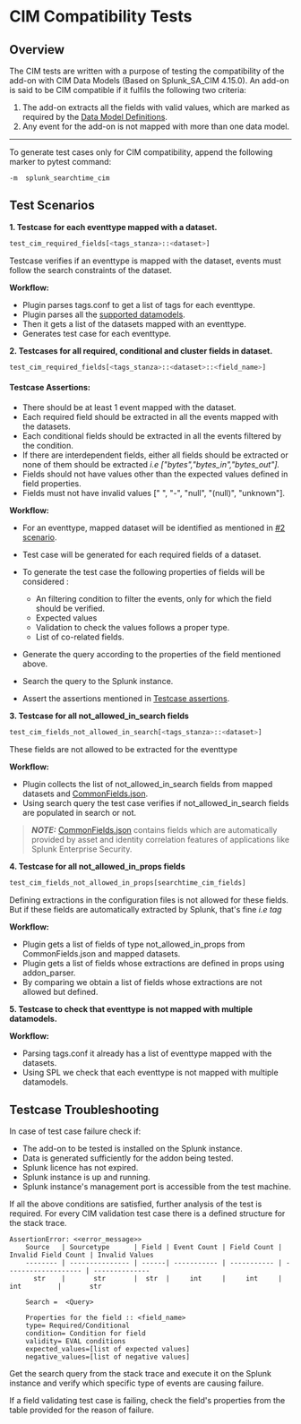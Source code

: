 # CIM Compatibility Tests

## Overview

The CIM tests are written with a purpose of testing the compatibility of the add-on with CIM Data Models (Based on Splunk_SA_CIM 4.15.0).
An add-on is said to be CIM compatible if it fulfils the following two criteria:

1. The add-on extracts all the fields with valid values, which are marked as required by the [Data Model Definitions](https://github.com/splunk/pytest-splunk-addon/tree/main/pytest_splunk_addon/standard_lib/data_models).
2. Any event for the add-on is not mapped with more than one data model.

______________________________________________________________________

To generate test cases only for CIM compatibility, append the following marker to pytest command:

 ```console
 -m  splunk_searchtime_cim
 ```

## Test Scenarios


**1. Testcase for each eventtype mapped with a dataset.**

 ```python
 test_cim_required_fields[<tags_stanza>::<dataset>]
 ```

 Testcase verifies if an eventtype is mapped with the dataset, events must follow the search constraints of the dataset.

 **Workflow:**

 - Plugin parses tags.conf to get a list of tags for each eventtype.
 - Plugin parses all the [supported datamodels](https://github.com/splunk/pytest-splunk-addon/tree/main/pytest_splunk_addon/standard_lib/data_models).
 - Then it gets a list of the datasets mapped with an eventtype.
 - Generates test case for each eventtype.

**2. Testcases for all required, conditional and cluster fields in dataset.**

 ```python
 test_cim_required_fields[<tags_stanza>::<dataset>::<field_name>]
 ```


#### Testcase Assertions:

 - There should be at least 1 event mapped with the dataset.
 - Each required field should be extracted in all the events mapped with the datasets.
 - Each conditional fields should be extracted in all the events filtered by the condition.
 - If there are interdependent fields, either all fields should be extracted or none of them should be extracted *i.e \["bytes","bytes_in","bytes_out"\].*
 - Fields should not have values other than the expected values defined in field properties.
 - Fields must not have invalid values \[" ", "-", "null", "(null)", "unknown"\].

 **Workflow:**

 - For an eventtype, mapped dataset will be identified as mentioned in [#2 scenario](cim_tests.md#test-scenarios).

 - Test case will be generated for each required fields of a dataset.

 - To generate the test case the following properties of fields will be considered :

    - An filtering condition to filter the events, only for which the field should be verified.
    - Expected values
    - Validation to check the values follows a proper type.
    - List of co-related fields.

 - Generate the query according to the properties of the field mentioned above.

 - Search the query to the Splunk instance.

 - Assert the assertions mentioned in [Testcase assertions](cim_tests.md#testcase-assertions).

**3. Testcase for all not_allowed_in_search fields**

 ```python
 test_cim_fields_not_allowed_in_search[<tags_stanza>::<dataset>]
 ```

 These fields are not allowed to be extracted for the eventtype

 **Workflow:**

 - Plugin collects the list of not_allowed_in_search fields from mapped datasets and [CommonFields.json](https://github.com/splunk/pytest-splunk-addon/blob/main/pytest_splunk_addon/standard_lib/cim_tests/CommonFields.json).
 - Using search query the test case verifies if not_allowed_in_search fields are populated in search or not.

> **_NOTE:_** 
 [CommonFields.json](https://github.com/splunk/pytest-splunk-addon/blob/main/pytest_splunk_addon/standard_lib/cim_tests/CommonFields.json) contains fields which are automatically provided by asset and identity correlation features of applications like Splunk Enterprise Security.


**4. Testcase for all not_allowed_in_props fields**

 ```python
 test_cim_fields_not_allowed_in_props[searchtime_cim_fields]
 ```

 Defining extractions in the configuration files is not allowed for these fields. But if these fields are automatically extracted by Splunk, that's fine *i.e tag*

 **Workflow:**

 - Plugin gets a list of fields of type not_allowed_in_props from CommonFields.json and mapped datasets.
 - Plugin gets a list of fields whose extractions are defined in props using addon_parser.
 - By comparing we obtain a list of fields whose extractions are not allowed but defined.

**5. Testcase to check that eventtype is not mapped with multiple datamodels.**


 **Workflow:**

 - Parsing tags.conf it already has a list of eventtype mapped with the datasets.
 - Using SPL we check that each eventtype is not mapped with multiple datamodels.

## Testcase Troubleshooting

In case of test case failure check if:

- The add-on to be tested is installed on the Splunk instance.
- Data is generated sufficiently for the addon being tested.
- Splunk licence has not expired.
- Splunk instance is up and running.
- Splunk instance's management port is accessible from the test machine.

If all the above conditions are satisfied, further analysis of the test is required.
For every CIM validation test case there is a defined structure for the stack trace.

 ```text
 AssertionError: <<error_message>>
     Source   | Sourcetype      | Field | Event Count | Field Count | Invalid Field Count | Invalid Values
     -------- | --------------- | ------| ----------- | ----------- | ------------------- | --------------
       str    |       str       |  str  |     int     |     int     |         int         |       str

     Search =  <Query>

     Properties for the field :: <field_name>
     type= Required/Conditional
     condition= Condition for field
     validity= EVAL conditions
     expected_values=[list of expected values]
     negative_values=[list of negative values]
 ```

 Get the search query from the stack trace and execute it on the Splunk instance and verify which specific type of events are causing failure.

 If a field validating test case is failing, check the field's properties from the table provided for the reason of failure.
